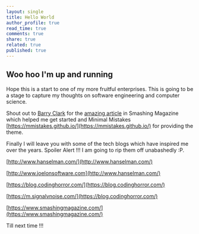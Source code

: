 ```yaml
---
layout: single
title: Hello World
author_profile: true
read_time: true
comments: true
share: true
related: true
published: true
---
```


## Woo hoo I'm up and running

Hope this is a start to one of my more fruitful enterprises. This is going to be a stage to capture my thoughts on software engineering and computer science.

Shout out to [Barry Clark](https://github.com/barryclark/jekyll-now) for the [amazing article](https://www.smashingmagazine.com/2014/08/build-blog-jekyll-github-pages/) in Smashing Magazine which helped me get started and Minimal Mistakes [https://mmistakes.github.io/](https://mmistakes.github.io/) for providing the theme.

Finally I will leave you with some of the tech blogs which have inspired me over the years. Spoiler Alert !!! I am going to rip them off unabashedly :P.

[http://www.hanselman.com/](http://www.hanselman.com/)

[http://www.joelonsoftware.com](http://www.hanselman.com/)

[https://blog.codinghorror.com/](https://blog.codinghorror.com/)

[https://m.signalvnoise.com/](https://blog.codinghorror.com/)

[https://www.smashingmagazine.com/](https://www.smashingmagazine.com/)



Till next time !!!
